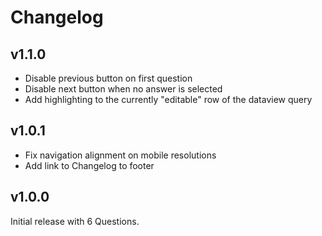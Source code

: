 # Changelog

## v1.1.0

- Disable previous button on first question
- Disable next button when no answer is selected
- Add highlighting to the currently "editable" row of the dataview query

## v1.0.1

- Fix navigation alignment on mobile resolutions
- Add link to Changelog to footer

## v1.0.0

Initial release with 6 Questions.